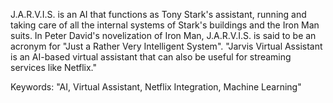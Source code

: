 J.A.R.V.I.S. is an AI that functions as Tony Stark's assistant, running and taking care of all the internal systems of Stark's buildings and the Iron Man suits. In Peter David's novelization of Iron Man, J.A.R.V.I.S. is said to be an acronym for "Just a Rather Very Intelligent System".
"Jarvis Virtual Assistant is an AI-based virtual assistant that can also be useful for streaming services like Netflix."

Keywords:
"AI, Virtual Assistant, Netflix Integration, Machine Learning"

